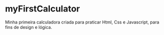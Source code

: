 # myFirstCalculator
 Minha primeira calculadora criada para praticar Html, Css e Javascript, para fins de design e lógica.
